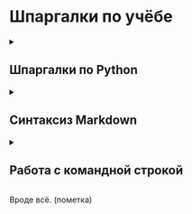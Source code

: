 # Шпаргалки по учёбе

<details>
<summary>

## Шпаргалки по Python
</summary>

1. Цикл While

>Цикл while («пока») позволяет выполнить одну и ту же последовательность действий, пока проверяемое условие истинно.
>>while Условие:
    Блок_инструкций

2. if 

>если - условие

3. input 

>ввод текста<br>
x = int(input())    -   int - когда переменная работает с числами.

4. print
>Пример print(А тут текст который будет выводить)
</details>

<details>
<summary>


## Синтаксиз Markdown
</summary>

1. **Жирный текст**
> С двух сторон нужно ввести две звезды** **

2. *Текст курсив*
> Одна звезда* *

3. ***Жирныый курсив***
>  Ну а тут три звезды *** *** 

4. Эффект маркированного списка (Точка вначале текста) 
> просто - вначале и получится
>>- вот так
>>> а для списка цифрами ставим ``` 1.```  ```2.``` и тд...

5. Я учусь на [на этом сайте](https://gb.ru). <br>
> [комментарий к ссылке](саму ссылку)

6. Для переноса строки
>нужно ввести ``` <br> ```

7. Чтобы создать эффект цитаты
> просто вначале поставить >, можно >> и так далее...

8. Показать эллемент кода 
>``` Внутри трёх значков `
>> Так же можно добавлять подсветку синтаксиза, например ```javascript 

9. Добавление в код комментария 
> ``` <!--комментарий--> ```

</details>



<details>
<summary>

## Работа с командной строкой
</summary>

1. Команда смены директории
```sh
cd c:\Folder Name
```

2. Команда отображения текущей директории (Для MacOs и Linux)
```sh
pwd
```

3. Листинг текущей директории
```sh
ls (Mac или Linux dir)
```

4. Отобразить статус текущей депозитории
```sh
git status
```

5. Добавить файл
```sh
git add cmd.md (cmd.md имя файла)
```

6. Создать коммит
```sh
git commit -m "комментарий к коммиту` (-m добавляют для комментария)
```

7. Удаление файла
```sh
dell <filename>
```

8. Посмотреть лог
```sh
"git log" (добавив --oneline даст более укороченую информацию)
```

9. Переключение коммита(Сохранения)
```sh
"git checkout" (и первые 7 чисел индекса коммита, например a6283e6)
```

10. Создание ветки (Черновика)
```sh
"git branch name"
Если просто "git branch" то покажет какие ветки у нас есть, при добавке имени создаст новую ветвь.
Для перехода в новую ветвь вводить "git checkout name". 
Так же можно сразу создать и перейти в новую ветвь введя "git checkout -b name".
```

11. Удаление ветки(черновика)
```sh
"git branch -d name" Вместо "name" имя коммита
```

12. Слияние коммитов
```sh
"git merge name" - Перейти в актуальный коммит и прописать, вместо "name" имя коммита.
```

13. Отправка (публикации) изменений.
```sh
"git push" - Команда используется для отправки (публикации) изменений из вашего локального репозитория Git в удаленный репозиторий.
```

14. Получения (обновления) изменений.
```sh
"git pull" - используется для получения (обновления) изменений из удаленного репозитория и объединения их с локальными изменениями.
```

15. Создание копии репозитория.
```sh
"git clone https://github.com/username/repository.git" - Команда git clone используется для клонирования (создания копии) удаленного репозитория Git на вашем локальном компьютере. Это позволяет вам получить копию удаленного репозитория для работы с ним локально.
```

</details>

Вроде всё. (пометка)